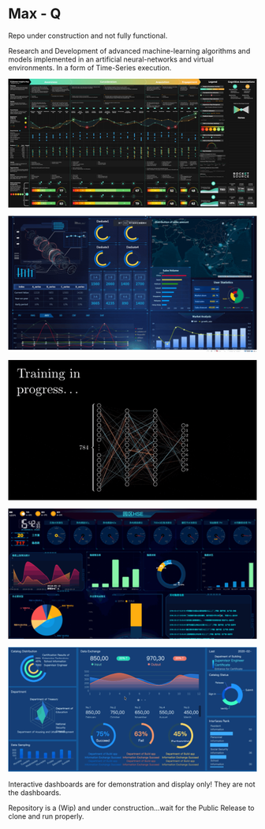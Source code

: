 # Max - Q    
Repo under construction and not fully functional.

Research and Development of advanced machine-learning algorithms and models implemented
in an artificial neural-networks and virtual environments.  In a form of Time-Series execution.

<p align="center">
  <img src="CIM_animted_-4.gif" alt="demo" />
</p>

<p align="center">
  <img src="hzjh3zjk.gif" alt="demo" />
</p>


<p align="center">
  <img src="BitesizedWeeBlacklemur-max-1mb.gif" alt="demo" />
</p>

<p align="center">
  <img src="1_Qd3LS4-aq7CvG-oIXlhi2A.gif" alt="demo" />
</p>

<p align="center">
  <img src="smart-city.gif" alt="demo" />
</p>


Interactive dashboards are for demonstration and display only! They are not the dashboards.

Repository is a (Wip) and under construction...wait for the Public Release to clone and run properly. 
